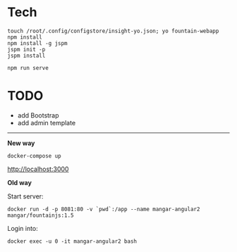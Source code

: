

# Tech

```
touch /root/.config/configstore/insight-yo.json; yo fountain-webapp
npm install
npm install -g jspm
jspm init -p
jspm install
```

```
npm run serve
```


# TODO

- add Bootstrap
- add admin template


- - - 




__New way__
```
docker-compose up
```

<http://localhost:3000>





__Old way__

Start server:
```
docker run -d -p 8081:80 -v `pwd`:/app --name mangar-angular2  mangar/fountainjs:1.5
```

Login into:
```
docker exec -u 0 -it mangar-angular2 bash
```

